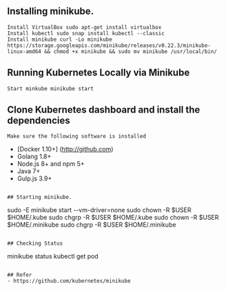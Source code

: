 ## Installing minikube.

```
Install VirtualBox sudo apt-get install virtualbox
Install kubectl sudo snap install kubectl --classic
Install minikube curl -Lo minikube https://storage.googleapis.com/minikube/releases/v0.22.3/minikube-linux-amd64 && chmod +x minikube && sudo mv minikube /usr/local/bin/
```

## Running Kubernetes Locally via Minikube

```
Start minkube minikube start
```

## Clone Kubernetes dashboard and install the dependencies

```
Make sure the following software is installed
```
* [Docker 1.10+] (http://github.com)
* Golang 1.8+
* Node.js 8+ and npm 5+
* Java 7+
* Gulp.js 3.9+
```

## Starting minikube.

```
sudo -E minikube start --vm-driver=none
sudo chown -R $USER $HOME/.kube
sudo chgrp -R $USER $HOME/.kube
sudo chown -R $USER $HOME/.minikube
sudo chgrp -R $USER $HOME/.minikube
```

## Checking Status
```
minikube status
kubectl get pod
```

## Refer
- https://github.com/kubernetes/minikube
